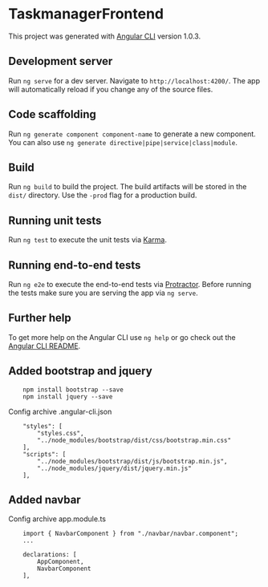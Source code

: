 # TaskmanagerFrontend

This project was generated with [Angular CLI](https://github.com/angular/angular-cli) version 1.0.3.

## Development server

Run `ng serve` for a dev server. Navigate to `http://localhost:4200/`. The app will automatically reload if you change any of the source files.

## Code scaffolding

Run `ng generate component component-name` to generate a new component. You can also use `ng generate directive|pipe|service|class|module`.

## Build

Run `ng build` to build the project. The build artifacts will be stored in the `dist/` directory. Use the `-prod` flag for a production build.

## Running unit tests

Run `ng test` to execute the unit tests via [Karma](https://karma-runner.github.io).

## Running end-to-end tests

Run `ng e2e` to execute the end-to-end tests via [Protractor](http://www.protractortest.org/).
Before running the tests make sure you are serving the app via `ng serve`.

## Further help

To get more help on the Angular CLI use `ng help` or go check out the [Angular CLI README](https://github.com/angular/angular-cli/blob/master/README.md).


## Added bootstrap and jquery

        npm install bootstrap --save
        npm install jquery --save

Config archive .angular-cli.json

        "styles": [
            "styles.css",
            "../node_modules/bootstrap/dist/css/bootstrap.min.css"
        ],
        "scripts": [
            "../node_modules/bootstrap/dist/js/bootstrap.min.js",
            "../node_modules/jquery/dist/jquery.min.js"
        ],


## Added navbar

Config archive app.module.ts

        import { NavbarComponent } from "./navbar/navbar.component";
        ...

        declarations: [
            AppComponent,
            NavbarComponent
        ],



